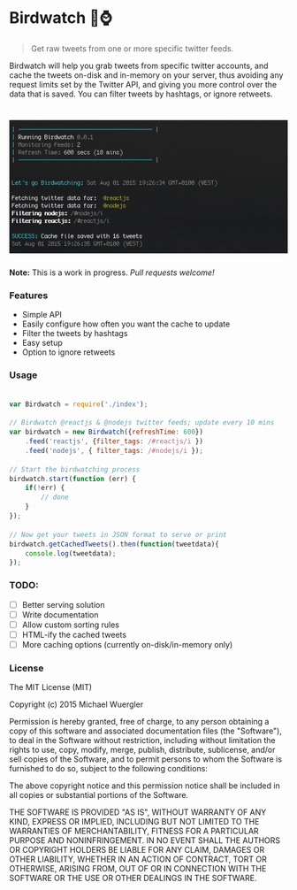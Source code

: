 # Birdwatch :baby_chick::watch:

> Get raw tweets from one or more specific twitter feeds.

Birdwatch will help you grab tweets from specific twitter accounts, and cache the tweets on-disk and in-memory on your server, 
thus avoiding any request limits set by the Twitter API, and giving you more control over the data that is saved.
You can filter tweets by hashtags, or ignore retweets.  

# ![birdwatch](media/screenshot-v.0.0.1.png)

**Note:** This is a work in progress. *Pull requests welcome!*

### Features

- Simple API
- Easily configure how often you want the cache to update
- Filter the tweets by hashtags
- Easy setup
- Option to ignore retweets

### Usage

```js

var Birdwatch = require('./index');

// Birdwatch @reactjs & @nodejs twitter feeds; update every 10 mins
var birdwatch = new Birdwatch({refreshTime: 600})
    .feed('reactjs', {filter_tags: /#reactjs/i })
    .feed('nodejs', { filter_tags: /#nodejs/i });

// Start the birdwatching process
birdwatch.start(function (err) {
    if(!err) {
        // done
    }
});

// Now get your tweets in JSON format to serve or print
birdwatch.getCachedTweets().then(function(tweetdata){
    console.log(tweetdata);
});

```

### TODO:

- [ ] Better serving solution
- [ ] Write documentation
- [ ] Allow custom sorting rules
- [ ] HTML-ify the cached tweets
- [ ] More caching options (currently on-disk/in-memory only)

### License

The MIT License (MIT)

Copyright (c) 2015 Michael Wuergler

Permission is hereby granted, free of charge, to any person obtaining a copy
of this software and associated documentation files (the "Software"), to deal
in the Software without restriction, including without limitation the rights
to use, copy, modify, merge, publish, distribute, sublicense, and/or sell
copies of the Software, and to permit persons to whom the Software is
furnished to do so, subject to the following conditions:

The above copyright notice and this permission notice shall be included in all
copies or substantial portions of the Software.

THE SOFTWARE IS PROVIDED "AS IS", WITHOUT WARRANTY OF ANY KIND, EXPRESS OR
IMPLIED, INCLUDING BUT NOT LIMITED TO THE WARRANTIES OF MERCHANTABILITY,
FITNESS FOR A PARTICULAR PURPOSE AND NONINFRINGEMENT. IN NO EVENT SHALL THE
AUTHORS OR COPYRIGHT HOLDERS BE LIABLE FOR ANY CLAIM, DAMAGES OR OTHER
LIABILITY, WHETHER IN AN ACTION OF CONTRACT, TORT OR OTHERWISE, ARISING FROM,
OUT OF OR IN CONNECTION WITH THE SOFTWARE OR THE USE OR OTHER DEALINGS IN THE
SOFTWARE.
